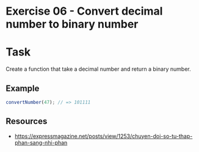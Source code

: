 # Exercise 06 - Convert decimal number to binary number

# Task

Create a function that take a decimal number and return a binary number.

## Example

```js
convertNumber(47); // => 101111
```

## Resources

- https://expressmagazine.net/posts/view/1253/chuyen-doi-so-tu-thap-phan-sang-nhi-phan
